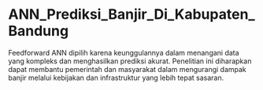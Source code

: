 # ANN_Prediksi_Banjir_Di_Kabupaten_Bandung
Feedforward ANN dipilih karena keunggulannya dalam menangani data yang kompleks dan menghasilkan prediksi akurat. Penelitian ini diharapkan dapat membantu pemerintah dan masyarakat dalam mengurangi dampak banjir melalui kebijakan dan infrastruktur yang lebih tepat sasaran.
